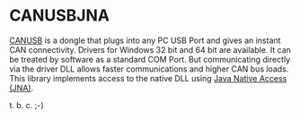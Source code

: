 CANUSBJNA
=========

[CANUSB](http://www.canusb.com/) is a dongle that plugs into any PC USB Port and gives an instant CAN connectivity. Drivers for Windows 32 bit and 64 bit are available. It can be treated by software as a standard COM Port. But communicating directly via the driver DLL allows faster communications and higher CAN bus loads. This library implements access to the native DLL using [Java Native Access (JNA)](https://github.com/twall/jna).

t. b. c. ;-)

